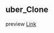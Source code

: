 ## uber_Clone
preview   [Link](https://drive.google.com/drive/folders/1_kqUEwbSIK_dc022eeFMQmcvsLSQcWvD?usp=sharing)
